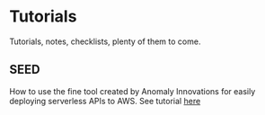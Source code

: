 # Tutorials
Tutorials, notes, checklists, plenty of them to come.

## SEED
How to use the fine tool created by Anomaly Innovations for easily deploying serverless APIs to AWS.
See tutorial [here](./how-to-use-serverless-with-seed)
